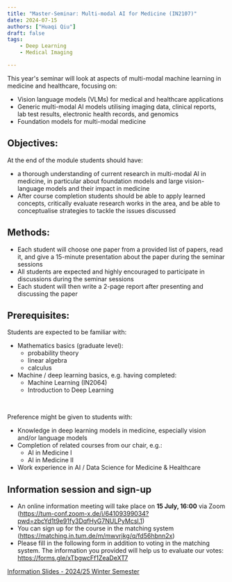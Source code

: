 ```yaml
---
title: "Master-Seminar: Multi-modal AI for Medicine (IN2107)"
date: 2024-07-15
authors: ["Huaqi Qiu"]
draft: false
tags:
    - Deep Learning
    - Medical Imaging

---
```

This year's seminar will look at aspects of multi-modal machine learning in medicine and healthcare, focusing on:

- Vision language models (VLMs) for medical and healthcare applications
- Generic multi-modal AI models utilising imaging data, clinical reports, lab test results, electronic health records, and genomics
- Foundation models for multi-modal medicine


## Objectives:
At the end of the module students should have:
- a thorough understanding of current research in multi-modal AI in medicine, in particular about foundation models and large vision-language models and their impact in medicine
- After course completion students should be able to apply learned concepts, critically evaluate research works in the area, and be able to conceptualise strategies to tackle the issues discussed


 ## Methods:
- Each student will choose one paper from a provided list of papers, read it, and give a 15-minute presentation about the paper during the seminar sessions
- All students are expected and highly encouraged to participate in discussions during the seminar sessions
- Each student will then write a 2-page report after presenting and discussing the paper


## Prerequisites:
Students are expected to be familiar with:
- Mathematics basics (graduate level):
    - probability theory
    - linear algebra
    - calculus
- Machine / deep learning basics, e.g. having completed:
    - Machine Learning (IN2064)
    - Introduction to Deep Learning

<br> 

Preference might be given to students with:
- Knowledge in deep learning models in medicine, especially vision and/or language models
- Completion of related courses from our chair, e.g.:
    - AI in Medicine I
    - AI in Medicine II
- Work experience in AI / Data Science for Medicine & Healthcare



## Information session and sign-up
- An online information meeting will take place on **15 July, 16:00** via Zoom (https://tum-conf.zoom-x.de/j/64109399034?pwd=zbcYd1t9e91fy3DqfHyG7NULPyMcsl.1)
- You can sign up for the course in the matching system (https://matching.in.tum.de/m/mwvrjkg/q/fd56hbnn2x)
- Please fill in the following form in addition to voting in the matching system. The information you provided will help us to evaluate our votes: https://forms.gle/xTbgwcFf1ZeaDeXT7

[Information Slides - 2024/25 Winter Semester](MultimodalSeminar2024W.pdf)
